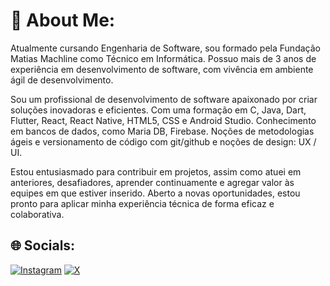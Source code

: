 # 💫 About Me:
Atualmente cursando Engenharia de Software, sou formado pela Fundação Matias Machline como Técnico em Informática. Possuo mais de 3 anos de experiência em desenvolvimento de software, com vivência em ambiente ágil de desenvolvimento.

Sou um profissional de desenvolvimento de software apaixonado por criar soluções inovadoras e eficientes. Com uma formação em C, Java, Dart, Flutter, React, React Native, HTML5, CSS e Android Studio. Conhecimento em bancos de dados, como Maria DB, Firebase. Noções de metodologias ágeis e versionamento de código com git/github e noções de design: UX / UI.

Estou entusiasmado para contribuir em projetos, assim como atuei em anteriores, desafiadores, aprender continuamente e agregar valor às equipes em que estiver inserido. Aberto a novas oportunidades, estou pronto para aplicar minha experiência técnica de forma eficaz e colaborativa.

## 🌐 Socials:
[![Instagram](https://img.shields.io/badge/Instagram-%23E4405F.svg?logo=Instagram&logoColor=white)](https://instagram.com/gbielg) [![X](https://img.shields.io/badge/X-black.svg?logo=X&logoColor=white)](https://x.com/bielm0ta) 

